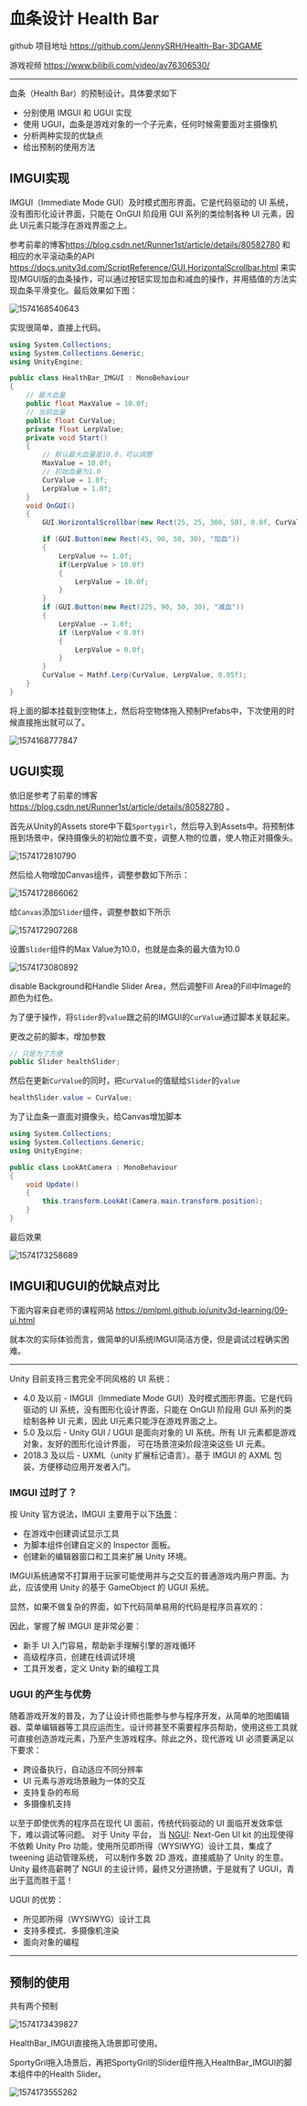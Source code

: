 # 血条设计 Health Bar

github 项目地址 <https://github.com/JennySRH/Health-Bar-3DGAME>

游戏视频 <https://www.bilibili.com/video/av76306530/>

------

血条（Health Bar）的预制设计。具体要求如下

- 分别使用 IMGUI 和 UGUI 实现
- 使用 UGUI，血条是游戏对象的一个子元素，任何时候需要面对主摄像机
- 分析两种实现的优缺点
- 给出预制的使用方法



## IMGUI实现

 IMGUI（Immediate Mode GUI）及时模式图形界面。它是代码驱动的 UI 系统，没有图形化设计界面，只能在 OnGUI 阶段用 GUI 系列的类绘制各种 UI 元素，因此 UI元素只能浮在游戏界面之上。

参考前辈的博客<https://blog.csdn.net/Runner1st/article/details/80582780> 和相应的水平滚动条的API <https://docs.unity3d.com/ScriptReference/GUI.HorizontalScrollbar.html> 来实现IMGUI版的血条操作，可以通过按钮实现加血和减血的操作，并用插值的方法实现血条平滑变化。最后效果如下图：

![1574168540643](pic/1574168540643.png)

实现很简单，直接上代码。

```csharp
using System.Collections;
using System.Collections.Generic;
using UnityEngine;

public class HealthBar_IMGUI : MonoBehaviour
{
    // 最大血量
    public float MaxValue = 10.0f;
    // 当前血量
    public float CurValue;
    private float LerpValue;
    private void Start()
    {
        // 默认最大血量是10.0，可以调整
        MaxValue = 10.0f;
        // 初始血量为1.0
        CurValue = 1.0f;
        LerpValue = 1.0f;
    }
    void OnGUI()
    {
        GUI.HorizontalScrollbar(new Rect(25, 25, 300, 50), 0.0f, CurValue, 0.0f, MaxValue);

        if (GUI.Button(new Rect(45, 90, 50, 30), "加血"))
        {
            LerpValue += 1.0f;
            if(LerpValue > 10.0f)
            {
                LerpValue = 10.0f;
            }
        }
        if (GUI.Button(new Rect(225, 90, 50, 30), "减血"))
        {
            LerpValue -= 1.0f;
            if (LerpValue < 0.0f)
            {
                LerpValue = 0.0f;
            }
        }
        CurValue = Mathf.Lerp(CurValue, LerpValue, 0.05f);
    }
}
```

将上面的脚本挂载到空物体上，然后将空物体拖入预制Prefabs中，下次使用的时候直接拖出就可以了。

![1574168777847](pic/1574168777847.png)





## UGUI实现

依旧是参考了前辈的博客<https://blog.csdn.net/Runner1st/article/details/80582780> 。

首先从Unity的Assets store中下载`Sportygirl`，然后导入到Assets中。将预制体拖到场景中，保持摄像头的初始位置不变，调整人物的位置，使人物正对摄像头。

![1574172810790](pic/1574172810790.png)

然后给人物增加Canvas组件，调整参数如下所示：

![1574172866062](pic/1574172866062.png)

给`Canvas`添加`Slider`组件，调整参数如下所示

![1574172907268](pic/1574172907268.png)

设置`Slider`组件的Max Value为10.0，也就是血条的最大值为10.0

![1574173080892](pic/1574173080892.png)

disable Background和Handle Slider Area，然后调整Fill Area的Fill中Image的颜色为红色。

为了便于操作，将`Slider`的`value`跟之前的IMGUI的`CurValue`通过脚本关联起来。

更改之前的脚本，增加参数

```csharp
// 只是为了方便
public Slider healthSlider;
```

然后在更新`CurValue`的同时，把`CurValue`的值赋给`Slider`的`value`

```csharp
healthSlider.value = CurValue;
```

为了让血条一直面对摄像头，给Canvas增加脚本

```csharp
using System.Collections;
using System.Collections.Generic;
using UnityEngine;

public class LookAtCamera : MonoBehaviour
{
    void Update()
    {
        this.transform.LookAt(Camera.main.transform.position);
    }
}

```

最后效果

![1574173258689](pic/1574173258689.png)



## IMGUI和UGUI的优缺点对比

下面内容来自老师的课程网站 <https://pmlpml.github.io/unity3d-learning/09-ui.html>

就本次的实际体验而言，做简单的UI系统IMGUI简洁方便，但是调试过程确实困难。

------



Unity 目前支持三套完全不同风格的 UI 系统：

- 4.0 及以前 - IMGUI（Immediate Mode GUI）及时模式图形界面。它是代码驱动的 UI 系统，没有图形化设计界面，只能在 OnGUI 阶段用 GUI 系列的类绘制各种 UI 元素，因此 UI元素只能浮在游戏界面之上。
- 5.0 及以后 - Unity GUI / UGUI 是面向对象的 UI 系统。所有 UI 元素都是游戏对象，友好的图形化设计界面， 可在场景渲染阶段渲染这些 UI 元素。
- 2018.3 及以后 - UXML（unity 扩展标记语言）。基于 IMGUI 的 AXML 包装，方便移动应用开发者入门。

### IMGUI 过时了？

按 Unity 官方说法，IMGUI 主要用于以下[场景](https://docs.unity3d.com/Manual/GUIScriptingGuide.html)：

- 在游戏中创建调试显示工具
- 为脚本组件创建自定义的 Inspector 面板。
- 创建新的编辑器窗口和工具来扩展 Unity 环境。

IMGUI系统通常不打算用于玩家可能使用并与之交互的普通游戏内用户界面。为此，应该使用 Unity 的基于 GameObject 的 UGUI 系统。

显然，如果不做复杂的界面，如下代码简单易用的代码是程序员喜欢的：

因此，掌握了解 IMGUI 是非常必要：

- 新手 UI 入门容易，帮助新手理解引擎的游戏循环
- 高级程序员，创建在线调试环境
- 工具开发者，定义 Unity 新的编程工具

### UGUI 的产生与优势

随着游戏开发的普及，为了让设计师也能参与参与程序开发，从简单的地图编辑器、菜单编辑器等工具应运而生。设计师甚至不需要程序员帮助，使用这些工具就可直接创造游戏元素，乃至产生游戏程序。除此之外，现代游戏 UI 必须要满足以下要求：

- 跨设备执行，自动适应不同分辨率
- UI 元素与游戏场景融为一体的交互
- 支持复杂的布局
- 多摄像机支持

以至于即使优秀的程序员在现代 UI 面前，传统代码驱动的 UI 面临开发效率低下，难以调试等问题。 对于 Unity 平台， 当 [NGUI](http://www.tasharen.com/?page_id=140): Next-Gen UI kit 的出现使得不依赖 Unity Pro 功能，使用所见即所得（WYSIWYG）设计工具，集成了 tweening 运动管理系统， 可以制作多数 2D 游戏，直接威胁了 Unity 的生意。 Unity 最终高薪聘了 NGUI 的主设计师，最终又分道扬镳，于是就有了 UGUI，青出于蓝而胜于蓝！

UGUI 的优势：

- 所见即所得（WYSIWYG）设计工具
- 支持多模式、多摄像机渲染
- 面向对象的编程

------



## 预制的使用

共有两个预制

![1574173439827](pic/1574173439827.png)

HealthBar_IMGUI直接拖入场景即可使用。

SportyGril拖入场景后，再把SportyGril的Slider组件拖入HealthBar_IMGUI的脚本组件中的Health Slider。

![1574173555262](pic/1574173555262.png)